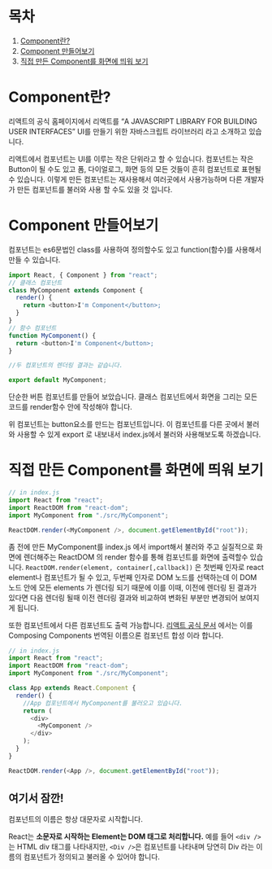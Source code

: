 # 목차

1. [Component란?](#-Component란?)
2. [Component 만들어보기](#-Component-만들어보기)
3. [직접 만든 Component를 화면에 띄워 보기](#-직접-만든-Component를-화면에-띄워-보기)

# Component란?

리액트의 공식 홈페이지에서 리액트를 “A JAVASCRIPT LIBRARY FOR BUILDING USER INTERFACES”
UI를 만들기 위한 자바스크립트 라이브러리 라고 소개하고 있습니다.

리액트에서 컴포넌트는 UI를 이루는 작은 단위라고 할 수 있습니다. 컴포넌트는 작은 Button이 될 수도 있고 폼, 다이얼로그, 화면 등의 모든 것들이 흔히 컴포넌트로 표현될수 있습니다. 이렇게 만든 컴포넌트는 재사용해서 여러곳에서 사용가능하며 다른 개발자가 만든 컴포넌트를 불러와 사용 할 수도 있을 것 입니다.

# Component 만들어보기

컴포넌트는 es6문법인 class를 사용하여 정의할수도 있고
function(함수)를 사용해서 만들 수 있습니다.

```javascript
import React, { Component } from "react";
// 클래스 컴포넌트
class MyComponent extends Component {
  render() {
    return <button>I'm Component</button>;
  }
}
// 함수 컴포넌트
function MyComponent() {
  return <button>I'm Component</button>;
}

//두 컴포넌트의 렌더링 결과는 같습니다.

export default MyComponent;
```

단순한 버튼 컴포넌트를 만들어 보았습니다. 클래스 컴포넌트에서 화면을 그리는 모든 코드를 render함수 안에 작성해야 합니다.

위 컴포넌트는 button요소를 만드는 컴포넌트입니다.
이 컴포넌트를 다른 곳에서 불러와 사용할 수 있게 export 로 내보내서 index.js에서 불러와 사용해보도록 하겠습니다.

# 직접 만든 Component를 화면에 띄워 보기

```javascript
// in index.js
import React from "react";
import ReactDOM from "react-dom";
import MyComponent from "./src/MyComponent";

ReactDOM.render(<MyComponent />, document.getElementById("root"));
```

좀 전에 만든 MyComponent를 index.js 에서 import해서 불러와 주고
실질적으로 화면에 렌더해주는 ReactDOM 의 render 함수를 통해 컴포넌트를 화면에 출력할수 있습니다.
`ReactDOM.render(element, container[,callback])` 은 첫번째 인자로 react element나 컴포넌트가 될 수 있고,
두번째 인자로 DOM 노드를 선택하는데 이 DOM 노드 안에 모든 elements 가 렌더링 되기 때문에 이를
이때, 이전에 렌더링 된 결과가 있다면 다음 렌더링 될때 이전 렌더링 결과와 비교하여 변화된 부분만 변경되어 보여지게 됩니다.

또한 컴포넌트에서 다른 컴포넌트도 출력 가능합니다. [리액트 공식 문서](https://ko.reactjs.org/docs/components-and-props.html) 에서는 이를 Composing Components 번역된 이름으론 컴포넌트 합성 이라 합니다.

```javascript
// in index.js
import React from "react";
import ReactDOM from "react-dom";
import MyComponent from "./src/MyComponent";

class App extends React.Component {
  render() {
    //App 컴포넌트에서 MyComponent를 불러오고 있습니다.
    return (
      <div>
        <MyComponent />
      </div>
    );
  }
}

ReactDOM.render(<App />, document.getElementById("root"));
```

## **여기서 잠깐!**

컴포넌트의 이름은 항상 대문자로 시작합니다.

React는 **소문자로 시작하는 Element는 DOM 태그로 처리합니다.** 예를 들어 `<div />`는 HTML div 태그를 나타내지만, `<Div />`은 컴포넌트를 나타내며 당연히 Div 라는 이름의 컴포넌트가 정의되고 불러올 수 있어야 합니다.
